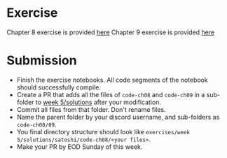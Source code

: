 # Exercise

Chapter 8 exercise is provided [here](https://github.com/jimmysong/programmingbitcoin/tree/master/code-ch08)
Chapter 9 exercise is provided [here](https://github.com/jimmysong/programmingbitcoin/tree/master/code-ch09)


# Submission

- Finish the exercise notebooks. All code segments of the notebook should successfully compile.
- Create a PR that adds all the files of `code-ch08` and `code-ch09` in a sub-folder to [week 5/solutions](/exercises/week%205/solutions/) after your modification.
- Commit all files from that folder. Don't rename files.
- Name the parent folder by your discord username, and sub-folders as `code-ch08/09`.
- You final directory structure should look like `exercises/week 5/solutions/satoshi/code-ch08/<your files>`.
- Make your PR by EOD Sunday of this week.
